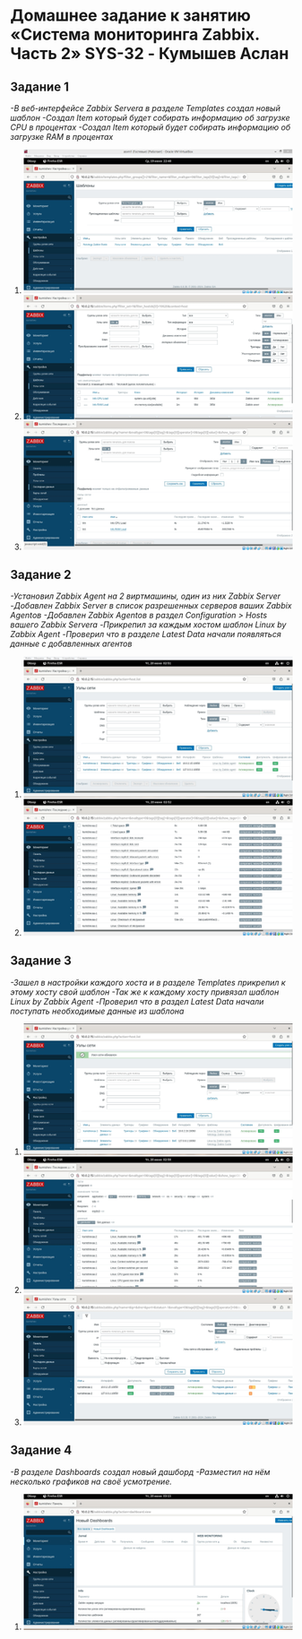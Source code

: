 # **Домашнее задание к занятию «Система мониторинга Zabbix. Часть 2» SYS-32 - Кумышев Аслан**

## Задание 1

*-В веб-интерфейсе Zabbix Servera в разделе Templates создал новый шаблон*
*-Создал Item который будет собирать информацию об загрузке CPU в процентах*
*-Создал Item который будет собирать информацию об загрузке RAM в процентах*
1. ![alt text](https://github.com/sAslank/Zabbix2/blob/main/scrin/1.jpg)
2. ![alt text](https://github.com/sAslank/Zabbix2/blob/main/scrin/2.jpg)
3. ![alt text](https://github.com/sAslank/Zabbix2/blob/main/scrin/3.jpg)


## Задание 2

*-Установил Zabbix Agent на 2 виртмашины, один из них Zabbix Server*
*-Добавлен Zabbix Server в список разрешенных серверов ваших Zabbix Agentов*
*-Добавлен Zabbix Agentов в раздел Configuration > Hosts вашего Zabbix Servera*
*-Прикрепил за каждым хостом шаблон Linux by Zabbix Agent*
*-Проверил что в разделе Latest Data начали появляться данные с добавленных агентов*
1. ![alt text](https://github.com/sAslank/Zabbix2/blob/main/scrin/%D0%97%D0%B0%D0%B4%D0%B0%D0%BD%D0%B8%D0%B5%202%204.jpg)
2. ![alt text](https://github.com/sAslank/Zabbix2/blob/main/scrin/5.jpg)


## Задание 3

*-Зашел в настройки каждого хоста и в разделе Templates прикрепил к этому хосту свой шаблон*
*-Так же к каждому хосту привязал шаблон Linux by Zabbix Agent*
*-Проверил что в раздел Latest Data начали поступать необходимые данные из шаблона*
1. ![alt text](https://github.com/sAslank/Zabbix2/blob/main/scrin/%D0%97%D0%B0%D0%B4%D0%B0%D0%BD%D0%B8%D0%B5%203%206.jpg)
2. ![alt text](https://github.com/sAslank/Zabbix2/blob/main/scrin/7.jpg)
3. ![alt text](https://github.com/sAslank/Zabbix2/blob/main/scrin/8.jpg)


## Задание 4

*-В разделе Dashboards создал новый дашборд*
*-Разместил на нём несколько графиков на своё усмотрение.*
1. ![alt text](https://github.com/sAslank/Zabbix2/blob/main/scrin/9.jpg)
